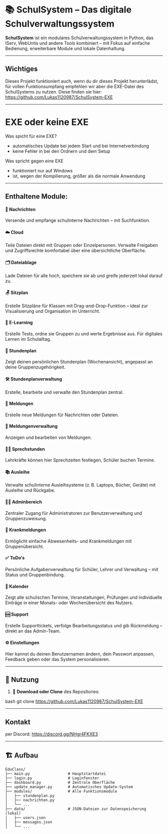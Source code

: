 # 📚 SchulSystem – Das digitale Schulverwaltungssystem

**SchulSystem** ist ein modulares Schulverwaltungssystem in Python, das IServ, WebUntis und andere Tools kombiniert – mit Fokus auf einfache Bedienung, erweiterbare Module und lokale Datenhaltung.

---
## Wichtiges
Dieses Projekt funktioniert auch, wenn du dir dieses Projekt herunterlädst, für vollen Funktionsumpfang empfehlen wir aber die EXE-Datei des SchulSystems zu nutzen. Diese finden sie hier: https://github.com/Lukas1120987/SchulSystem-EXE

---
# EXE oder keine EXE
Was spicht für eine EXE?
- automatisches Update bei jedem Start und bei Internetverbindung
- keine Fehler in bei den Ordnern und dem Setup

Was spricht gegen eine EXE
- funktioniert nur auf Windows
- ist, wegen der Kompilierung, größer als die normale Anwendung 
---
## Enthaltene Module:

#### 💬 Nachrichten
Versende und empfange schulinterne Nachrichten – mit Suchfunktion.

#### ☁️ Cloud
Teile Dateien direkt mit Gruppen oder Einzelpersonen. Verwalte Freigaben und Zugriffsrechte komfortabel über eine übersichtliche Oberfläche.

#### 🗂️ Dateiablage
Lade Dateien für alle hoch, speichere sie  ab und greife jederzeit lokal darauf zu.

#### 🪑 Sitzplan
Erstelle Sitzpläne für Klassen mit Drag-and-Drop-Funktion – ideal zur Visualisierung und Organisation im Unterricht.

#### 🧪 E-Learning
Erstelle Tests, ordne sie Gruppen zu und werte Ergebnisse aus. Für digitales Lernen im Schulalltag.

#### 📅 Stundenplan
Zeigt deinen persönlichen Stundenplan (Wochenansicht), angepasst an deine Gruppenzugehörigkeit.

#### 🛠️ Stundenplanverwaltung
Erstelle, bearbeite und verwalte den Stundenplan zentral.

#### 📢 Meldungen
Erstelle neue Meldungen für Nachrichten oder Dateien.

#### 📝 Meldungenverwaltung
Anzeigen und bearbeiten von Meldungen.

#### 🧑‍🏫 Sprechstunden
Lehrkräfte können hier Sprechzeiten festlegen, Schüler buchen Termine.

#### 📚 Ausleihe
Verwalte schulinterne Ausleihsysteme (z. B. Laptops, Bücher, Geräte) mit Ausleihe und Rückgabe.

#### 🧑‍💼 Adminbereich
Zentraler Zugang für Administratoren zur Benutzerverwaltung und Gruppenzuweisung.

#### 🤧 Krankmeldungen
Ermöglicht einfache Abwesenheits- und Krankmeldungen mit Gruppenübersicht.

#### ✅ ToDo‘s
Persönliche Aufgabenverwaltung für Schüler, Lehrer und Verwaltung – mit Status und Gruppenbindung.

#### 📆 Kalender
Zeigt alle schulischen Termine, Veranstaltungen, Prüfungen und individuelle Einträge in einer Monats- oder Wochenübersicht des Nutzers.

#### 🆘 Support
Erstelle Supporttickets, verfolge Bearbeitungsstatus und gib Rückmeldung – direkt an das Admin-Team.

#### ⚙️ Einstellungen
Hier kannst du deinen Benutzernamen ändern, dein Passwort anpassen, Feedback geben oder das System personalisieren.

---
## 🚀 Nutzung

1. 🔽 **Download oder Clone** des Repositories:
   
bash
   git clone https://github.com/Lukas1120987/SchulSystem-EXE

---
## Kontakt
per Discord: https://discord.gg/NHgr4FKXE3

---

## 🏗️ Aufbau

```plaintext
EduClass/
├── main.py                 # Hauptstartdatei
├── login.py                # Loginfenster
├── dashboard.py            # Zentrale Oberfläche
├── update_manager.py       # Automatisches Update-System
├── modules/                # Alle Funktionsmodule
│   ├── stundenplan.py
│   ├── nachrichten.py
│   └── ...
├── data/                   # JSON-Dateien zur Datenspeicherung (lokal)
│   ├── users.json
│   ├── messages.json
│   └── ...

